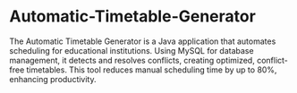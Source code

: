 # Automatic-Timetable-Generator
The Automatic Timetable Generator is a Java application that automates scheduling for educational institutions. Using MySQL for database management, it detects and resolves conflicts, creating optimized, conflict-free timetables. This tool reduces manual scheduling time by up to 80%, enhancing productivity.
